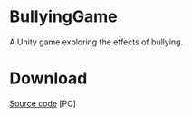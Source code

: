 # BullyingGame
A Unity game exploring the effects of bullying.

# Download 
[Source code](https://github.com/studentrock/BullyingGame/releases/tag/code)
[PC]
